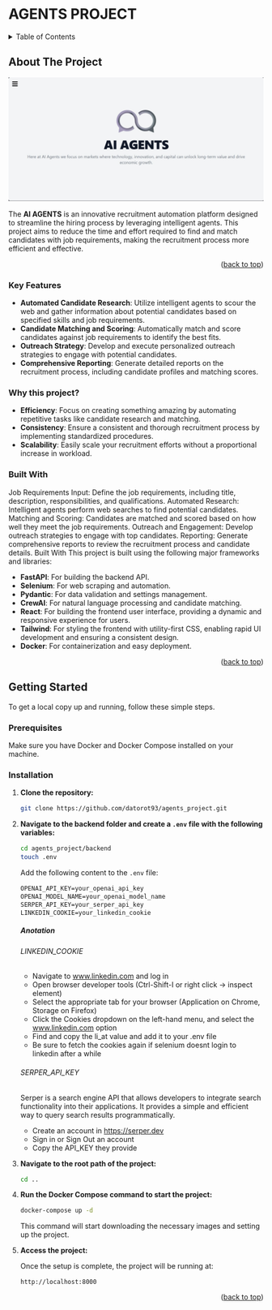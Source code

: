 # AGENTS PROJECT

<a id="readme-top"></a>


<!-- TABLE OF CONTENTS -->
<details>
  <summary>Table of Contents</summary>
  <ol>
    <li>
      <a href="#about-the-project">About The Project</a>
      <ul>
        <li><a href="#built-with">Built With</a></li>
      </ul>
    </li>
    <li>
      <a href="#getting-started">Getting Started</a>
      <ul>
        <li><a href="#prerequisites">Prerequisites</a></li>
        <li><a href="#installation">Installation</a></li>
      </ul>
    </li>
    <!-- <li><a href="#usage">Usage</a></li>
    <li><a href="#roadmap">Roadmap</a></li>
    <li><a href="#contributing">Contributing</a></li>
    <li><a href="#license">License</a></li>
    <li><a href="#contact">Contact</a></li>
    <li><a href="#acknowledgments">Acknowledgments</a></li> -->
  </ol>
</details>



<!-- ABOUT THE PROJECT -->
## About The Project

![Product Name Screen Shot][product-screenshot]

The **AI AGENTS** is an innovative recruitment automation platform designed to streamline the hiring process by leveraging intelligent agents. This project aims to reduce the time and effort required to find and match candidates with job requirements, making the recruitment process more efficient and effective.

<p align="right">(<a href="#readme-top">back to top</a>)</p>


### Key Features
* **Automated Candidate Research**: Utilize intelligent agents to scour the web and gather information about potential candidates based on specified skills and job requirements.
* **Candidate Matching and Scoring**: Automatically match and score candidates against job requirements to identify the best fits.
* **Outreach Strategy**: Develop and execute personalized outreach strategies to engage with potential candidates.
* **Comprehensive Reporting**: Generate detailed reports on the recruitment process, including candidate profiles and matching scores.


### Why this project?

* **Efficiency**: Focus on creating something amazing by automating repetitive tasks like candidate research and matching.
* **Consistency**: Ensure a consistent and thorough recruitment process by implementing standardized procedures.
* **Scalability**: Easily scale your recruitment efforts without a proportional increase in workload.

### Built With

Job Requirements Input: Define the job requirements, including title, description, responsibilities, and qualifications.
Automated Research: Intelligent agents perform web searches to find potential candidates.
Matching and Scoring: Candidates are matched and scored based on how well they meet the job requirements.
Outreach and Engagement: Develop outreach strategies to engage with top candidates.
Reporting: Generate comprehensive reports to review the recruitment process and candidate details.
Built With
This project is built using the following major frameworks and libraries:

- **FastAPI**: For building the backend API.
- **Selenium**: For web scraping and automation.
- **Pydantic**: For data validation and settings management.
- **CrewAI**: For natural language processing and candidate matching.
- **React**: For building the frontend user interface, providing a dynamic and responsive experience for users.
- **Tailwind**: For styling the frontend with utility-first CSS, enabling rapid UI development and ensuring a consistent design.
- **Docker**: For containerization and easy deployment.


<p align="right">(<a href="#readme-top">back to top</a>)</p>



<!-- GETTING STARTED -->
<!-- GETTING STARTED -->
## Getting Started

To get a local copy up and running, follow these simple steps.

### Prerequisites

Make sure you have Docker and Docker Compose installed on your machine.

### Installation

1. **Clone the repository:**
    ```sh
    git clone https://github.com/datorot93/agents_project.git
    ```

2. **Navigate to the backend folder and create a `.env` file with the following variables:**
    ```sh
    cd agents_project/backend
    touch .env
    ```

    Add the following content to the `.env` file:
    ```env
    OPENAI_API_KEY=your_openai_api_key
    OPENAI_MODEL_NAME=your_openai_model_name
    SERPER_API_KEY=your_serper_api_key
    LINKEDIN_COOKIE=your_linkedin_cookie
    ```

    ##### Anotation
    ###### LINKEDIN_COOKIE 
    * Navigate to www.linkedin.com and log in
    * Open browser developer tools (Ctrl-Shift-I or right click -> inspect element)
    * Select the appropriate tab for your browser (Application on Chrome, Storage on Firefox)
    * Click the Cookies dropdown on the left-hand menu, and select the www.linkedin.com option
    * Find and copy the li_at value and add it to your .env file
    * Be sure to fetch the cookies again if selenium doesnt login to linkedin after a while

    ###### SERPER_API_KEY
    Serper is a search engine API that allows developers to integrate search functionality into their applications. It provides a simple and efficient way to query search results programmatically.
    * Create an account in https://serper.dev
    * Sign in or Sign Out an account
    * Copy the API_KEY they provide




3. **Navigate to the root path of the project:**
    ```sh
    cd ..
    ```

4. **Run the Docker Compose command to start the project:**
    ```sh
    docker-compose up -d
    ```

    This command will start downloading the necessary images and setting up the project.

5. **Access the project:**

    Once the setup is complete, the project will be running at:
    ```
    http://localhost:8000
    ```

<p align="right">(<a href="#readme-top">back to top</a>)</p>




<!-- MARKDOWN LINKS & IMAGES -->
<!-- https://www.markdownguide.org/basic-syntax/#reference-style-links -->
[product-screenshot]: images/screenshot.jpeg
[Next.js]: https://img.shields.io/badge/next.js-000000?style=for-the-badge&logo=nextdotjs&logoColor=white
[Next-url]: https://nextjs.org/
[React.js]: https://img.shields.io/badge/React-20232A?style=for-the-badge&logo=react&logoColor=61DAFB
[React-url]: https://reactjs.org/
[Vue.js]: https://img.shields.io/badge/Vue.js-35495E?style=for-the-badge&logo=vuedotjs&logoColor=4FC08D
[Vue-url]: https://vuejs.org/
[Angular.io]: https://img.shields.io/badge/Angular-DD0031?style=for-the-badge&logo=angular&logoColor=white
[Angular-url]: https://angular.io/
[Svelte.dev]: https://img.shields.io/badge/Svelte-4A4A55?style=for-the-badge&logo=svelte&logoColor=FF3E00
[Svelte-url]: https://svelte.dev/
[Laravel.com]: https://img.shields.io/badge/Laravel-FF2D20?style=for-the-badge&logo=laravel&logoColor=white
[Laravel-url]: https://laravel.com
[Bootstrap.com]: https://img.shields.io/badge/Bootstrap-563D7C?style=for-the-badge&logo=bootstrap&logoColor=white
[Bootstrap-url]: https://getbootstrap.com
[JQuery.com]: https://img.shields.io/badge/jQuery-0769AD?style=for-the-badge&logo=jquery&logoColor=white
[JQuery-url]: https://jquery.com 